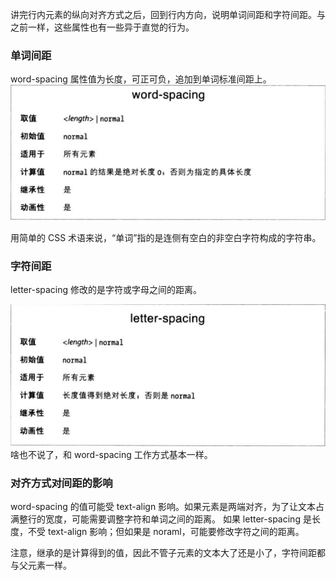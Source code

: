 讲完行内元素的纵向对齐方式之后，回到行内方向，说明单词间距和字符间距。与之前一样，这些属性也有一些异于直觉的行为。

### 单词间距

word-spacing 属性值为长度，可正可负，追加到单词标准间距上。
![](word-spacing.png)

用简单的 CSS 术语来说，“单词”指的是连侧有空白的非空白字符构成的字符串。

### 字符间距

letter-spacing 修改的是字符或字母之间的距离。

![](letter-spacing.png)
啥也不说了，和 word-spacing 工作方式基本一样。

### 对齐方式对间距的影响

word-spacing 的值可能受 text-align 影响。如果元素是两端对齐，为了让文本占满整行的宽度，可能需要调整字符和单词之间的距离。
如果 letter-spacing 是长度，不受 text-align 影响；但如果是 noraml，可能要修改字符之间的距离。

注意，继承的是计算得到的值，因此不管子元素的文本大了还是小了，字符间距都与父元素一样。
